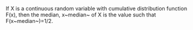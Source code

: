 If X is a continuous random variable with cumulative distribution
function F(x), then the median, x~median~ of X is the value such that
F(x~median~)=1/2.
